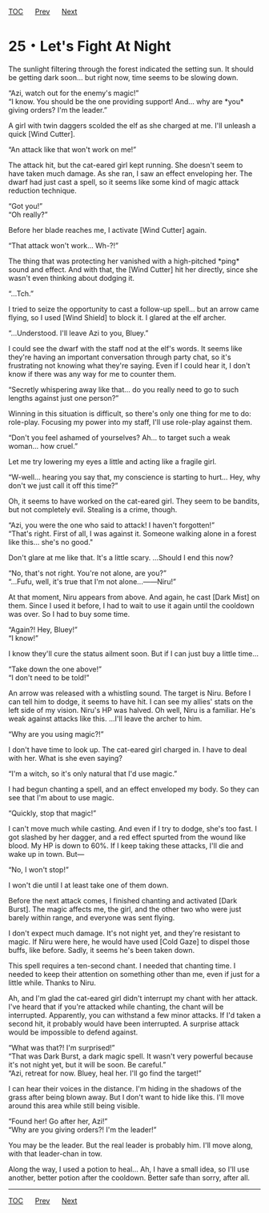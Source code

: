 [TOC](../readme.md)&nbsp;&nbsp;&nbsp;&nbsp;&nbsp;&nbsp;[Prev](Section0024.md)&nbsp;&nbsp;&nbsp;&nbsp;&nbsp;&nbsp;[Next](Section0026.md)



# 25・Let's Fight At Night

The sunlight filtering through the forest indicated the setting sun. It
should be getting dark soon… but right now, time seems to be slowing
down.  
  
“Azi, watch out for the enemy's magic!”  
“I know. You should be the one providing support! And… why are \*you\*
giving orders? I'm the leader.”  
  
A girl with twin daggers scolded the elf as she charged at me. I'll
unleash a quick \[Wind Cutter\].  
  
“An attack like that won't work on me!”  
  
The attack hit, but the cat-eared girl kept running. She doesn't seem to
have taken much damage. As she ran, I saw an effect enveloping her. The
dwarf had just cast a spell, so it seems like some kind of magic attack
reduction technique.  
  
“Got you!”  
“Oh really?”  
  
Before her blade reaches me, I activate \[Wind Cutter\] again.  
  
“That attack won't work… Wh-?!”  
  
The thing that was protecting her vanished with a high-pitched \*ping\*
sound and effect. And with that, the \[Wind Cutter\] hit her directly,
since she wasn't even thinking about dodging it.  
  
“…Tch.”  
  
I tried to seize the opportunity to cast a follow-up spell… but an arrow
came flying, so I used \[Wind Shield\] to block it. I glared at the elf
archer.  
  
“…Understood. I'll leave Azi to you, Bluey.”  
  
I could see the dwarf with the staff nod at the elf's words. It seems
like they're having an important conversation through party chat, so
it's frustrating not knowing what they're saying. Even if I could hear
it, I don't know if there was any way for me to counter them.  
  
“Secretly whispering away like that… do you really need to go to such
lengths against just one person?”  
  
Winning in this situation is difficult, so there's only one thing for me
to do: role-play. Focusing my power into my staff, I'll use role-play
against them.  
  
“Don't you feel ashamed of yourselves? Ah… to target such a weak woman…
how cruel.”  
  
Let me try lowering my eyes a little and acting like a fragile girl.  
  
“W-well… hearing you say that, my conscience is starting to hurt… Hey,
why don't we just call it off this time?”  
  
Oh, it seems to have worked on the cat-eared girl. They seem to be
bandits, but not completely evil. Stealing is a crime, though.  
  
“Azi, you were the one who said to attack! I haven't forgotten!”  
“That's right. First of all, I was against it. Someone walking alone in
a forest like this... she's no good."  
  
Don't glare at me like that. It's a little scary. …Should I end this
now?  
  
“No, that's not right. You're not alone, are you?”  
“…Fufu, well, it's true that I'm not alone...――Niru!”  
  
At that moment, Niru appears from above. And again, he cast \[Dark
Mist\] on them. Since I used it before, I had to wait to use it again
until the cooldown was over. So I had to buy some time.  
  
“Again?! Hey, Bluey!”  
“I know!”  
  
I know they'll cure the status ailment soon. But if I can just buy a
little time…  
  
“Take down the one above!”  
“I don't need to be told!”  
  
An arrow was released with a whistling sound. The target is Niru. Before
I can tell him to dodge, it seems to have hit. I can see my allies'
stats on the left side of my vision. Niru's HP was halved. Oh well, Niru
is a familiar. He's weak against attacks like this. …I'll leave the
archer to him.  
  
“Why are you using magic?!”  
  
I don't have time to look up. The cat-eared girl charged in. I have to
deal with her. What is she even saying?  
  
“I'm a witch, so it's only natural that I'd use magic.”  
  
I had begun chanting a spell, and an effect enveloped my body. So they
can see that I'm about to use magic.  
  
“Quickly, stop that magic!”  
  
I can't move much while casting. And even if I try to dodge, she's too
fast. I got slashed by her dagger, and a red effect spurted from the
wound like blood. My HP is down to 60%. If I keep taking these attacks,
I'll die and wake up in town. But—  
  
“No, I won't stop!”  
  
I won't die until I at least take one of them down.  
  
Before the next attack comes, I finished chanting and activated \[Dark
Burst\]. The magic affects me, the girl, and the other two who were just
barely within range, and everyone was sent flying.  
  
I don't expect much damage. It's not night yet, and they're resistant to
magic. If Niru were here, he would have used \[Cold Gaze\] to dispel
those buffs, like before. Sadly, it seems he's been taken down.  
  
This spell requires a ten-second chant. I needed that chanting time. I
needed to keep their attention on something other than me, even if just
for a little while. Thanks to Niru.  
  
Ah, and I'm glad the cat-eared girl didn't interrupt my chant with her
attack. I've heard that if you're attacked while chanting, the chant
will be interrupted. Apparently, you can withstand a few minor attacks.
If I'd taken a second hit, it probably would have been interrupted. A
surprise attack would be impossible to defend against.  
  
“What was that?! I'm surprised!”  
“That was Dark Burst, a dark magic spell. It wasn't very powerful
because it's not night yet, but it will be soon. Be careful.”  
“Azi, retreat for now. Bluey, heal her. I'll go find the target!”  
  
I can hear their voices in the distance. I'm hiding in the shadows of
the grass after being blown away. But I don't want to hide like this.
I'll move around this area while still being visible.  
  
“Found her! Go after her, Azi!”  
“Why are you giving orders?! I'm the leader!”  
  
You may be the leader. But the real leader is probably him. I'll move
along, with that leader-chan in tow.  
  
Along the way, I used a potion to heal… Ah, I have a small idea, so I'll
use another, better potion after the cooldown. Better safe than sorry,
after all.  
  
  
  
---
[TOC](../readme.md)&nbsp;&nbsp;&nbsp;&nbsp;&nbsp;&nbsp;[Prev](Section0024.md)&nbsp;&nbsp;&nbsp;&nbsp;&nbsp;&nbsp;[Next](Section0026.md)

